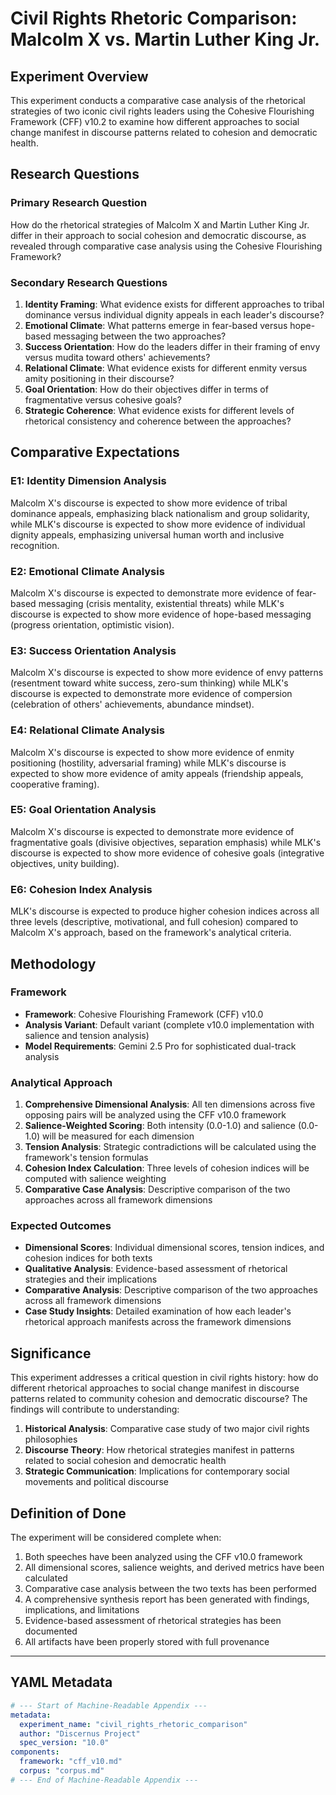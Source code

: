 # Civil Rights Rhetoric Comparison: Malcolm X vs. Martin Luther King Jr.

## Experiment Overview

This experiment conducts a comparative case analysis of the rhetorical strategies of two iconic civil rights leaders using the Cohesive Flourishing Framework (CFF) v10.2 to examine how different approaches to social change manifest in discourse patterns related to cohesion and democratic health.

## Research Questions

### Primary Research Question
How do the rhetorical strategies of Malcolm X and Martin Luther King Jr. differ in their approach to social cohesion and democratic discourse, as revealed through comparative case analysis using the Cohesive Flourishing Framework?

### Secondary Research Questions
1. **Identity Framing**: What evidence exists for different approaches to tribal dominance versus individual dignity appeals in each leader's discourse?
2. **Emotional Climate**: What patterns emerge in fear-based versus hope-based messaging between the two approaches?
3. **Success Orientation**: How do the leaders differ in their framing of envy versus mudita toward others' achievements?
4. **Relational Climate**: What evidence exists for different enmity versus amity positioning in their discourse?
5. **Goal Orientation**: How do their objectives differ in terms of fragmentative versus cohesive goals?
6. **Strategic Coherence**: What evidence exists for different levels of rhetorical consistency and coherence between the approaches?

## Comparative Expectations

### E1: Identity Dimension Analysis
Malcolm X's discourse is expected to show more evidence of tribal dominance appeals, emphasizing black nationalism and group solidarity, while MLK's discourse is expected to show more evidence of individual dignity appeals, emphasizing universal human worth and inclusive recognition.

### E2: Emotional Climate Analysis
Malcolm X's discourse is expected to demonstrate more evidence of fear-based messaging (crisis mentality, existential threats) while MLK's discourse is expected to show more evidence of hope-based messaging (progress orientation, optimistic vision).

### E3: Success Orientation Analysis
Malcolm X's discourse is expected to show more evidence of envy patterns (resentment toward white success, zero-sum thinking) while MLK's discourse is expected to demonstrate more evidence of compersion (celebration of others' achievements, abundance mindset).

### E4: Relational Climate Analysis
Malcolm X's discourse is expected to show more evidence of enmity positioning (hostility, adversarial framing) while MLK's discourse is expected to show more evidence of amity appeals (friendship appeals, cooperative framing).

### E5: Goal Orientation Analysis
Malcolm X's discourse is expected to demonstrate more evidence of fragmentative goals (divisive objectives, separation emphasis) while MLK's discourse is expected to show more evidence of cohesive goals (integrative objectives, unity building).

### E6: Cohesion Index Analysis
MLK's discourse is expected to produce higher cohesion indices across all three levels (descriptive, motivational, and full cohesion) compared to Malcolm X's approach, based on the framework's analytical criteria.

## Methodology

### Framework
- **Framework**: Cohesive Flourishing Framework (CFF) v10.0
- **Analysis Variant**: Default variant (complete v10.0 implementation with salience and tension analysis)
- **Model Requirements**: Gemini 2.5 Pro for sophisticated dual-track analysis

### Analytical Approach
1. **Comprehensive Dimensional Analysis**: All ten dimensions across five opposing pairs will be analyzed using the CFF v10.0 framework
2. **Salience-Weighted Scoring**: Both intensity (0.0-1.0) and salience (0.0-1.0) will be measured for each dimension
3. **Tension Analysis**: Strategic contradictions will be calculated using the framework's tension formulas
4. **Cohesion Index Calculation**: Three levels of cohesion indices will be computed with salience weighting
5. **Comparative Case Analysis**: Descriptive comparison of the two approaches across all framework dimensions

### Expected Outcomes
- **Dimensional Scores**: Individual dimensional scores, tension indices, and cohesion indices for both texts
- **Qualitative Analysis**: Evidence-based assessment of rhetorical strategies and their implications
- **Comparative Analysis**: Descriptive comparison of the two approaches across all framework dimensions
- **Case Study Insights**: Detailed examination of how each leader's rhetorical approach manifests across the framework dimensions

## Significance

This experiment addresses a critical question in civil rights history: how do different rhetorical approaches to social change manifest in discourse patterns related to community cohesion and democratic discourse? The findings will contribute to understanding:

1. **Historical Analysis**: Comparative case study of two major civil rights philosophies
2. **Discourse Theory**: How rhetorical strategies manifest in patterns related to social cohesion and democratic health
3. **Strategic Communication**: Implications for contemporary social movements and political discourse

## Definition of Done

The experiment will be considered complete when:
1. Both speeches have been analyzed using the CFF v10.0 framework
2. All dimensional scores, salience weights, and derived metrics have been calculated
3. Comparative case analysis between the two texts has been performed
4. A comprehensive synthesis report has been generated with findings, implications, and limitations
5. Evidence-based assessment of rhetorical strategies has been documented
6. All artifacts have been properly stored with full provenance

---

## YAML Metadata

```yaml
# --- Start of Machine-Readable Appendix ---
metadata:
  experiment_name: "civil_rights_rhetoric_comparison"
  author: "Discernus Project"
  spec_version: "10.0"
components:
  framework: "cff_v10.md"
  corpus: "corpus.md"
# --- End of Machine-Readable Appendix ---
```
